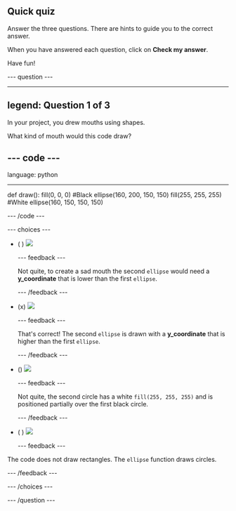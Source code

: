## Quick quiz

Answer the three questions. There are hints to guide you to the correct answer.

When you have answered each question, click on **Check my answer**.

Have fun!

--- question ---

---
legend: Question 1 of 3
---

In your project, you drew mouths using shapes.

What kind of mouth would this code draw?

--- code ---
---
language: python

---
def draw():
  fill(0, 0, 0) #Black
  ellipse(160, 200, 150, 150)
  fill(255, 255, 255) #White
  ellipse(160, 150, 150, 150)

--- /code ---

--- choices ---

- ( ) ![](images/sad-mouth.png)

  --- feedback ---

  Not quite, to create a sad mouth the second `ellipse` would need a **y_coordinate** that is lower than the first `ellipse`.

  --- /feedback ---

- (x) ![](images/happy-mouth.png)

  --- feedback ---

  That's correct! The second `ellipse` is drawn with a **y_coordinate** that is higher than the first `ellipse`. 

  --- /feedback ---

- () ![](images/circle-mouth.png)

  --- feedback ---

   Not quite, the second circle has a white `fill(255, 255, 255)` and is positioned partially over the first black circle.

  --- /feedback ---

- ( ) ![](images/square-mouth.png)

  --- feedback ---

The code does not draw rectangles. The `ellipse` function draws circles.

  --- /feedback ---

--- /choices ---

--- /question ---
